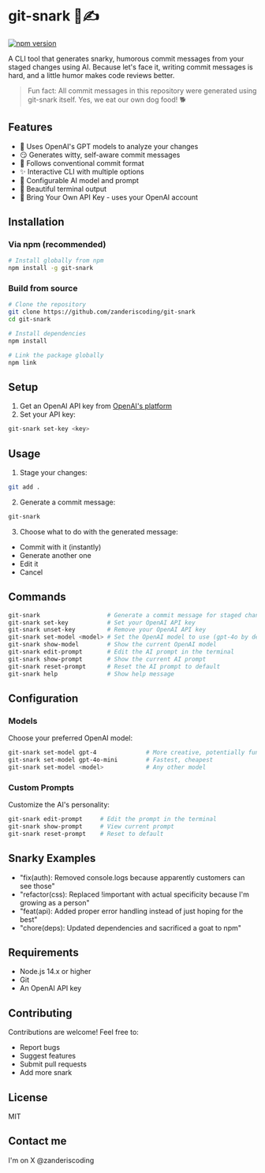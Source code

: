 # git-snark 🤖✍️

[![npm version](https://badge.fury.io/js/git-snark.svg)](https://www.npmjs.com/package/git-snark)

A CLI tool that generates snarky, humorous commit messages from your staged changes using AI. Because let's face it, writing commit messages is hard, and a little humor makes code reviews better.

> Fun fact: All commit messages in this repository were generated using git-snark itself. Yes, we eat our own dog food! 🐕

## Features

- 🤖 Uses OpenAI's GPT models to analyze your changes
- 😏 Generates witty, self-aware commit messages
- 🎯 Follows conventional commit format
- ✨ Interactive CLI with multiple options
- 🔧 Configurable AI model and prompt
- 🎨 Beautiful terminal output
- 🔑 Bring Your Own API Key - uses your OpenAI account

## Installation

### Via npm (recommended)

```bash
# Install globally from npm
npm install -g git-snark
```

### Build from source

```bash
# Clone the repository
git clone https://github.com/zanderiscoding/git-snark
cd git-snark

# Install dependencies
npm install

# Link the package globally
npm link
```

## Setup

1. Get an OpenAI API key from [OpenAI's platform](https://platform.openai.com/api-keys)
2. Set your API key:
```bash
git-snark set-key <key>
```

## Usage

1. Stage your changes:
```bash
git add .
```

2. Generate a commit message:
```bash
git-snark
```

3. Choose what to do with the generated message:
- Commit with it (instantly)
- Generate another one
- Edit it
- Cancel

## Commands

```bash
git-snark                   # Generate a commit message for staged changes
git-snark set-key           # Set your OpenAI API key
git-snark unset-key         # Remove your OpenAI API key
git-snark set-model <model> # Set the OpenAI model to use (gpt-4o by default)
git-snark show-model        # Show the current OpenAI model
git-snark edit-prompt       # Edit the AI prompt in the terminal
git-snark show-prompt       # Show the current AI prompt
git-snark reset-prompt      # Reset the AI prompt to default
git-snark help              # Show help message
```

## Configuration

### Models
Choose your preferred OpenAI model:
```bash
git-snark set-model gpt-4              # More creative, potentially funnier (default)
git-snark set-model gpt-4o-mini        # Fastest, cheapest
git-snark set-model <model>            # Any other model
```

### Custom Prompts
Customize the AI's personality:
```bash
git-snark edit-prompt     # Edit the prompt in the terminal
git-snark show-prompt     # View current prompt
git-snark reset-prompt    # Reset to default
```

## Snarky Examples

- "fix(auth): Removed console.logs because apparently customers can see those"
- "refactor(css): Replaced !important with actual specificity because I'm growing as a person"
- "feat(api): Added proper error handling instead of just hoping for the best"
- "chore(deps): Updated dependencies and sacrificed a goat to npm"

## Requirements

- Node.js 14.x or higher
- Git
- An OpenAI API key

## Contributing

Contributions are welcome! Feel free to:
- Report bugs
- Suggest features
- Submit pull requests
- Add more snark

## License

MIT

## Contact me
I'm on X @zanderiscoding
